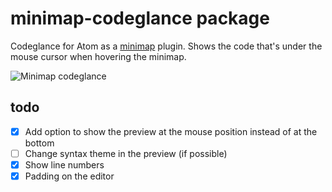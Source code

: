 # minimap-codeglance package

Codeglance for Atom as a [minimap](https://atom.io/packages/minimap) plugin. Shows the code that's under the mouse cursor when hovering the minimap.

![Minimap codeglance](https://raw.githubusercontent.com/olmokramer/atom-minimap-codeglance/master/screencast.gif)

## todo

- [x] Add option to show the preview at the mouse position instead of at the bottom
- [ ] Change syntax theme in the preview (if possible)
- [x] Show line numbers
- [x] Padding on the editor
